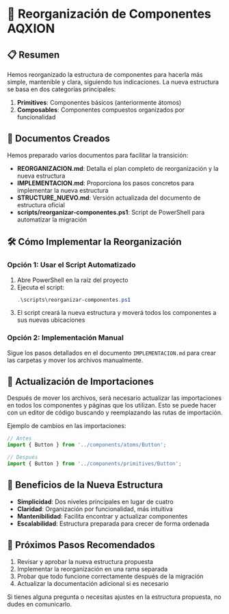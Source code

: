 # 🚀 Reorganización de Componentes AQXION

## 📋 Resumen

Hemos reorganizado la estructura de componentes para hacerla más simple, mantenible y clara, siguiendo tus indicaciones. La nueva estructura se basa en dos categorías principales:

1. **Primitives**: Componentes básicos (anteriormente átomos)
2. **Composables**: Componentes compuestos organizados por funcionalidad

## 📁 Documentos Creados

Hemos preparado varios documentos para facilitar la transición:

- **REORGANIZACION.md**: Detalla el plan completo de reorganización y la nueva estructura
- **IMPLEMENTACION.md**: Proporciona los pasos concretos para implementar la nueva estructura
- **STRUCTURE_NUEVO.md**: Versión actualizada del documento de estructura oficial
- **scripts/reorganizar-componentes.ps1**: Script de PowerShell para automatizar la migración

## 🛠️ Cómo Implementar la Reorganización

### Opción 1: Usar el Script Automatizado

1. Abre PowerShell en la raíz del proyecto
2. Ejecuta el script:
   ```powershell
   .\scripts\reorganizar-componentes.ps1
   ```
3. El script creará la nueva estructura y moverá todos los componentes a sus nuevas ubicaciones

### Opción 2: Implementación Manual

Sigue los pasos detallados en el documento `IMPLEMENTACION.md` para crear las carpetas y mover los archivos manualmente.

## 🔄 Actualización de Importaciones

Después de mover los archivos, será necesario actualizar las importaciones en todos los componentes y páginas que los utilizan. Esto se puede hacer con un editor de código buscando y reemplazando las rutas de importación.

Ejemplo de cambios en las importaciones:

```typescript
// Antes
import { Button } from '../components/atoms/Button';

// Después
import { Button } from '../components/primitives/Button';
```

## 🧠 Beneficios de la Nueva Estructura

- **Simplicidad**: Dos niveles principales en lugar de cuatro
- **Claridad**: Organización por funcionalidad, más intuitiva
- **Mantenibilidad**: Facilita encontrar y actualizar componentes
- **Escalabilidad**: Estructura preparada para crecer de forma ordenada

## 📝 Próximos Pasos Recomendados

1. Revisar y aprobar la nueva estructura propuesta
2. Implementar la reorganización en una rama separada
3. Probar que todo funcione correctamente después de la migración
4. Actualizar la documentación adicional si es necesario

Si tienes alguna pregunta o necesitas ajustes en la estructura propuesta, no dudes en comunicarlo.